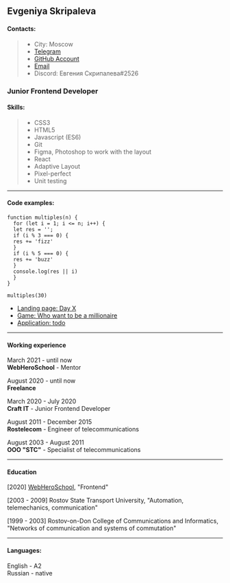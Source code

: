 ## Evgeniya Skripaleva

#### Contacts:

>* City: Moscow
>* [Telegram](https://t.me/ESkripaleva)
>* [GitHub Account](https://github.com/skripaleva)
>* [Email](mailto:e.skripaleva@gmail.com)
>* Discord: Евгения Скрипалева#2526

### Junior Frontend Developer

#### Skills:

>* CSS3
>* HTML5
>* Javascript (ES6)
>* Git
>* Figma, Photoshop to work with the layout
>* React
>* Adaptive Layout
>* Pixel-perfect
>* Unit testing

---

#### Code examples:

```
function multiples(n) {
  for (let i = 1; i <= n; i++) {
  let res = '';
  if (i % 3 === 0) {
  res += 'fizz'
  }
  if (i % 5 === 0) {
  res += 'buzz'
  }
  console.log(res || i)
  }
}

multiples(30)
```

* [Landing page: Day X](https://day-x.vercel.app)
* [Game: Who want to be a millionaire](https://webheroschool.github.io/js_new_es/)
* [Application: todo](https://skripaleva.ru/todo)

---

#### Working experience

March 2021 - until now <br>
**WebHeroSchool** - Mentor

August 2020 - until now <br>
**Freelance**

March 2020 - July 2020 <br>
**Craft IT** - Junior Frontend Developer

August 2011 - December 2015 <br>
**Rostelecom** -
Engineer of telecommunications

August 2003 - August 2011 <br>
**OOO "STC"** - Specialist of telecommunications

---

#### Education

[2020] [WebHeroSchool](https://lk.webheroschool.ru/pl/41813381), "Frontend"

[2003 - 2009] Rostov State Transport University, "Automation, telemechanics, communication"

[1999 - 2003] Rostov-on-Don College of Communications and Informatics, "Networks of communication and systems of commutation"

---

#### Languages:

English - A2 <br>
Russian - native